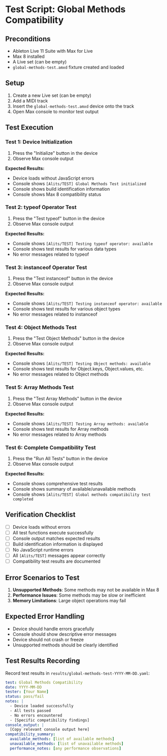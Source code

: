 # Test Script: Global Methods Compatibility

## Preconditions
- Ableton Live 11 Suite with Max for Live
- Max 8 installed
- A Live set (can be empty)
- `global-methods-test.amxd` fixture created and loaded

## Setup
1. Create a new Live set (can be empty)
2. Add a MIDI track
3. Insert the `global-methods-test.amxd` device onto the track
4. Open Max console to monitor test output

## Test Execution

### Test 1: Device Initialization
1. Press the "Initialize" button in the device
2. Observe Max console output

**Expected Results:**
- Device loads without JavaScript errors
- Console shows `[Alits/TEST] Global Methods Test initialized`
- Console shows build identification information
- Console shows Max 8 compatibility status

### Test 2: typeof Operator Test
1. Press the "Test typeof" button in the device
2. Observe Max console output

**Expected Results:**
- Console shows `[Alits/TEST] Testing typeof operator: available`
- Console shows test results for various data types
- No error messages related to typeof

### Test 3: instanceof Operator Test
1. Press the "Test instanceof" button in the device
2. Observe Max console output

**Expected Results:**
- Console shows `[Alits/TEST] Testing instanceof operator: available`
- Console shows test results for various object types
- No error messages related to instanceof

### Test 4: Object Methods Test
1. Press the "Test Object Methods" button in the device
2. Observe Max console output

**Expected Results:**
- Console shows `[Alits/TEST] Testing Object methods: available`
- Console shows test results for Object.keys, Object.values, etc.
- No error messages related to Object methods

### Test 5: Array Methods Test
1. Press the "Test Array Methods" button in the device
2. Observe Max console output

**Expected Results:**
- Console shows `[Alits/TEST] Testing Array methods: available`
- Console shows test results for Array methods
- No error messages related to Array methods

### Test 6: Complete Compatibility Test
1. Press the "Run All Tests" button in the device
2. Observe Max console output

**Expected Results:**
- Console shows comprehensive test results
- Console shows summary of available/unavailable methods
- Console shows `[Alits/TEST] Global methods compatibility test completed`

## Verification Checklist
- [ ] Device loads without errors
- [ ] All test functions execute successfully
- [ ] Console output matches expected results
- [ ] Build identification information is displayed
- [ ] No JavaScript runtime errors
- [ ] All `[Alits/TEST]` messages appear correctly
- [ ] Compatibility test results are documented

## Error Scenarios to Test
1. **Unsupported Methods**: Some methods may not be available in Max 8
2. **Performance Issues**: Some methods may be slow or inefficient
3. **Memory Limitations**: Large object operations may fail

## Expected Error Handling
- Device should handle errors gracefully
- Console should show descriptive error messages
- Device should not crash or freeze
- Unsupported methods should be clearly identified

## Test Results Recording
Record test results in `results/global-methods-test-YYYY-MM-DD.yaml`:

```yaml
test: Global Methods Compatibility
date: YYYY-MM-DD
tester: [Your Name]
status: pass/fail
notes: |
  - Device loaded successfully
  - All tests passed
  - No errors encountered
  - [Specific compatibility findings]
console_output: |
  [Copy relevant console output here]
compatibility_summary:
  available_methods: [list of available methods]
  unavailable_methods: [list of unavailable methods]
  performance_notes: [any performance observations]
```
